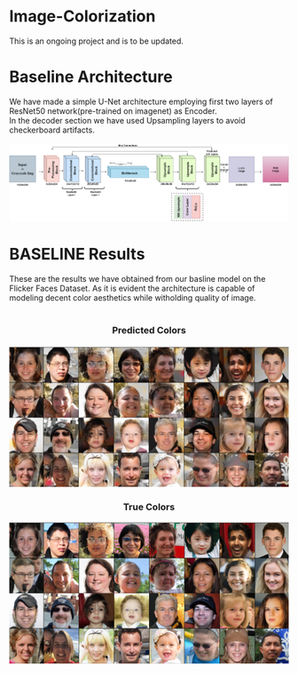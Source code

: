# Image-Colorization
This is an ongoing project and is to be updated.

# Baseline Architecture
We have made a simple U-Net architecture employing first two layers of ResNet50 network(pre-trained on imagenet) as Encoder.
</br>
In the decoder section we have used Upsampling layers to avoid checkerboard artifacts.
</br>
</br>
<img src="figures/Color_Model.png">

# BASELINE Results
These are the results we have obtained from our basline model on the Flicker Faces Dataset. As it is evident the architecture is capable of modeling decent color aesthetics while witholding quality of image.
</br>
</br>

<h3 align="center"> Predicted Colors </h3>
<img src="figures/color_output.png">
<h3 align="center"> True Colors </h3>
<img src="figures/true_color.png">
